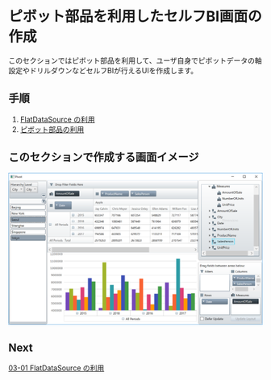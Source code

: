 # ピボット部品を利用したセルフBI画面の作成

このセクションではピボット部品を利用して、ユーザ自身でピボットデータの軸設定やドリルダウンなどセルフBIが行えるUIを作成します。

## 手順
1. [FlatDataSource の利用](03-01-Use-FlatDataSource.md)
2. [ピボット部品の利用](03-02-Use-Pivot-Controls.md)

## このセクションで作成する画面イメージ

![](../assets/03-02-01.png)

## Next
[03-01 FlatDataSource の利用](03-01-Use-FlatDataSource.md)
